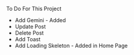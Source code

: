 To Do For This Project

- Add Gemini - Added
- Update Post
- Delete Post
- Add Toast
- Add Loading Skeleton - Added in Home Page
